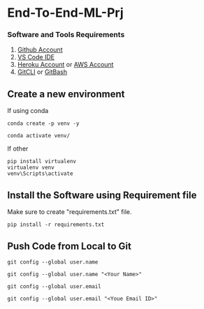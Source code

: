 # End-To-End-ML-Prj

### Software and Tools Requirements

1. [Github Account](https://github.com)
2. [VS Code IDE](https://code.visualstudio.com)
3. [Heroku Account](https://heroku.com) or [AWS Account]()
4. [GitCLI](https://git-scm.com/book/en/v2/Getting-STarted-The-Command-Line) or [GitBash]()

## Create a new environment 
If using conda
```
conda create -p venv -y

conda activate venv/
```

If other 
```
pip install virtualenv
virtualenv venv
venv\Scripts\activate
```

## Install the Software using Requirement file
Make sure to create "requirements.txt" file.
```
pip install -r requirements.txt
```
## Push Code from Local to Git
```
git config --global user.name 

git config --global user.name "<Your Name>"

git config --global user.email

git config --global user.email "<Youe Email ID>"
```
